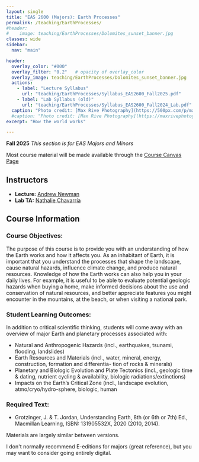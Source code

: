```yaml
---
layout: single
title: "EAS 2600 (Majors): Earth Processes"
permalink: /teaching/EarthProcesses/
#header: 
#    image: teaching/EarthProcesses/Dolomites_sunset_banner.jpg
classes: wide
sidebar:
  nav: "main"

header:
  overlay_color: "#000"
  overlay_filter: "0.2"   # opacity of overlay_color
  overlay_image: teaching/EarthProcesses/Dolomites_sunset_banner.jpg
  actions:
    - label: "Lecture Syllabus"
      url: "teaching/EarthProcesses/Syllabus_EAS2600_Fall2025.pdf"
    - label: "Lab Syllabus (old)"
      url: "teaching/EarthProcesses/Syllabus_EAS2600_Fall2024_Lab.pdf"
  caption: "Photo credit: [Max Rive Photography](https://500px.com/p/maxrivefotograaf)"
  #caption: "Photo credit: [Max Rive Photography](https://maxrivephotography.com/)"
excerpt: "How the world works"

---
```


**Fall 2025**
*This section is for EAS Majors and Minors*

Most course material will be made available through the [Course Canvas Page](https://gatech.instructure.com/courses/417516)

## Instructors
* **Lecture:** [Andrew Newman](/about)
* **Lab TA:** [Nathalie Chavarría](https://www.researchgate.net/profile/Nathalie-Chavarria)

## Course Information
### Course Objectives:
The purpose of this course is to provide you with an understanding of how the Earth works and how it affects you. As an inhabitant of Earth, it is important that you understand the processes that shape the landscape, cause natural hazards, influence climate change, and produce natural resources.  Knowledge of how the Earth works can also help you in your daily lives. For example, it is useful to be able to evaluate potential geologic hazards when buying a home, make informed decisions about the use and conservation of natural resources, and better appreciate features you might encounter in the mountains, at the beach, or when visiting a national park.
###  Student Learning Outcomes:
In addition to critical scientific thinking, students will come away with an overview of major Earth and planetary processes associated with:
- Natural and Anthropogenic Hazards (incl., earthquakes, tsunami, flooding, landslides)
- Earth Resources and Materials (incl., water, mineral, energy, construction, formation and differentia-
tion of rocks & minerals)
- Planetary and Biologic Evolution and Plate Tectonics (incl., geologic time & dating, nutrient cycling
& availability, biologic radiations/extinctions)
- Impacts on the Earth’s Critical Zone (incl., landscape evolution, atmo/cryo/hydro-sphere, biologic,
human

### Required Text:
* Grotzinger, J. & T. Jordan, Understanding Earth, 8th (or 6th or 7th) Ed., Macmillan Learning, ISBN: 131905532X, 2020 (2010, 2014).

Materials are largely similar between versions. 

I don't normally recommend E-editions for majors (great reference), but you may want to consider going entirely digital.

